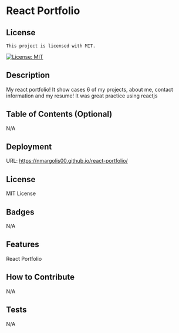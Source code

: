 # React Portfolio

## License

    This project is licensed with MIT.

[![License: MIT](https://img.shields.io/badge/License-MIT-yellow.svg)](https://opensource.org/licenses/MIT)


## Description

My react portfolio! It show cases 6 of my projects, about me, contact information and my resume! It was great practice using reactjs
## Table of Contents (Optional)

N/A


## Deployment

URL: https://nmargolis00.github.io/react-portfolio/
## License

MIT License

## Badges

N/A

## Features

React Portfolio

## How to Contribute

N/A

## Tests

N/A
